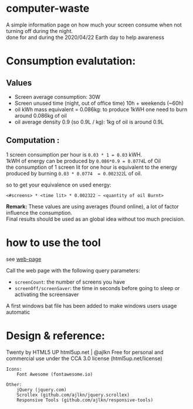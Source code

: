 # computer-waste

A simple information page on how much your screen consume when not turning off during the night.  
done for and during the 2020/04/22 Earth day to help awareness  


# Consumption evalutation:

## Values
* Screen average consumption: 30W
* Screen unused time (night, out of office time) 10h + weekends (~60h)
* oil kWh mass equivalent = 0.086kg: to produce 1kWH one need to burn around 0.086kg of oil
* oil average density 0.9 (so 0.9L / kg): 1kg of oil is around 0.9L

## Computation :
1 screen consumption per hour is `0.03 * 1 = 0.03` kWH.  
1kWH of energy can be produced by `0.086*0.9 = 0.0774`L of Oil  
the consumption of 1 screen lit for one hour is equivalent to the energy produced by burning `0.03 * 0.0774  = 0.002322`L of oil.  
  
so to get your equivalence on used energy:  
```
<#screens> * <time lit> * 0.002322 ~ <quantity of oil Burnt>
```

**Remark:**
These values are using averages (found online), a lot of factor influence the consumption.  
Final results should be used as an global idea without too much precision.  


# how to use the tool

see [web-page](laurent.erignoux.fr/computer-waste)

Call the web page with the following query parameters:

* `screenCount`: the number of screens you have
* `screenOff/screenSaver`: the time in seconds before going to sleep or activating the screensaver
  
A first windows bat file has been added to make windows users usage automatic  


# Design & reference:
  Twenty by HTML5 UP
    html5up.net | @ajlkn
    Free for personal and commercial use under the CCA 3.0 license (html5up.net/license)

	Icons:
		Font Awesome (fontawesome.io)

	Other:
		jQuery (jquery.com)
		Scrollex (github.com/ajlkn/jquery.scrollex)
		Responsive Tools (github.com/ajlkn/responsive-tools)
